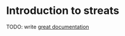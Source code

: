 # Introduction to streats

TODO: write [great documentation](http://jacobian.org/writing/what-to-write/)
